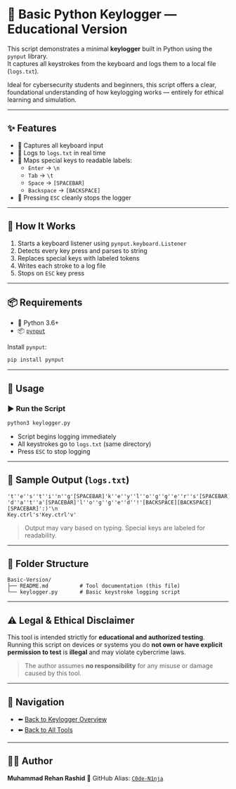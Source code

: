 # 📄 Basic Python Keylogger — Educational Version

This script demonstrates a minimal **keylogger** built in Python using the `pynput` library.  
It captures all keystrokes from the keyboard and logs them to a local file (`logs.txt`).

Ideal for cybersecurity students and beginners, this script offers a clear, foundational understanding of how keylogging works — entirely for ethical learning and simulation.

---

## ✨ Features

- 🔹 Captures all keyboard input
- 🔹 Logs to `logs.txt` in real time
- 🔹 Maps special keys to readable labels:
  - `Enter` → `\n`
  - `Tab` → `\t`
  - `Space` → `[SPACEBAR]`
  - `Backspace` → `[BACKSPACE]`
- 🔹 Pressing `ESC` cleanly stops the logger

---

## 🧠 How It Works

1. Starts a keyboard listener using `pynput.keyboard.Listener`
2. Detects every key press and parses to string
3. Replaces special keys with labeled tokens
4. Writes each stroke to a log file
5. Stops on `ESC` key press

---

## 📦 Requirements

- 🐍 Python 3.6+
- 📦 [`pynput`](https://pypi.org/project/pynput/)

Install `pynput`:

```bash
pip install pynput
````

---

## 🚀 Usage

### ▶️ Run the Script

```bash
python3 keylogger.py
```

* Script begins logging immediately
* All keystrokes go to `logs.txt` (same directory)
* Press `ESC` to stop logging

---

## 📄 Sample Output (`logs.txt`)

```
't''e''s''t''i''n''g'[SPACEBAR]'k''e''y''l''o''g''g''e''r''s'[SPACEBAR]'i''n'[SPACEBAR]'p''y''t''h''o''n''.'\n
'd''a''t''a'[SPACEBAR]'l''o''g''g''e''d''!'[BACKSPACE][BACKSPACE][SPACEBAR]':)'\n
Key.ctrl's'Key.ctrl'v'
```

> Output may vary based on typing.
> Special keys are labeled for readability.

---

## 📁 Folder Structure

```
Basic-Version/
├── README.md          # Tool documentation (this file)
└── keylogger.py       # Basic keystroke logging script
```

---

## ⚠️ Legal & Ethical Disclaimer

This tool is intended strictly for **educational and authorized testing**.
Running this script on devices or systems you do **not own or have explicit permission to test** is **illegal** and may violate cybercrime laws.

> The author assumes **no responsibility** for any misuse or damage caused by this tool.

---

## 🔗 Navigation

* ⬅️ [Back to Keylogger Overview](../README.md)
* ⬅️ [Back to All Tools](../../../README.md)

---

## 👨‍💻 Author

**Muhammad Rehan Rashid**
🧠 GitHub Alias: [`C0de-N1nja`](https://github.com/C0de-N1nja)